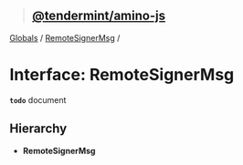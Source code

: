 > ## [@tendermint/amino-js](../README.md)

[Globals](../README.md) / [RemoteSignerMsg](remotesignermsg.md) /

# Interface: RemoteSignerMsg

**`todo`** document

## Hierarchy

* **RemoteSignerMsg**